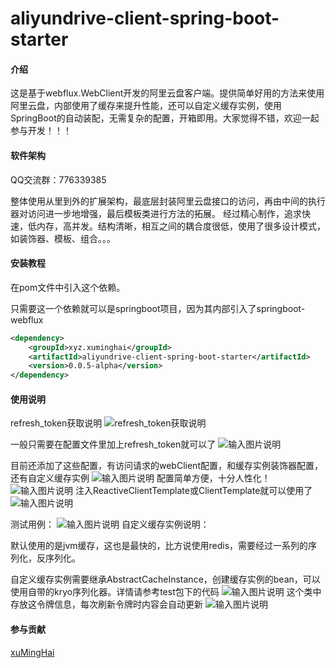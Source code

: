 # aliyundrive-client-spring-boot-starter

#### 介绍

这是基于webflux.WebClient开发的阿里云盘客户端。提供简单好用的方法来使用阿里云盘，内部使用了缓存来提升性能，还可以自定义缓存实例，使用SpringBoot的自动装配，无需复杂的配置，开箱即用。大家觉得不错，欢迎一起参与开发！！！

#### 软件架构
QQ交流群：776339385

整体使用从里到外的扩展架构，最底层封装阿里云盘接口的访问，再由中间的执行器对访问进一步地增强，最后模板类进行方法的拓展。
经过精心制作，追求快速，低内存，高并发。结构清晰，相互之间的耦合度很低，使用了很多设计模式，如装饰器、模板、组合。。。


#### 安装教程

在pom文件中引入这个依赖。

只需要这一个依赖就可以是springboot项目，因为其内部引入了springboot-webflux


```xml
<dependency>
    <groupId>xyz.xuminghai</groupId>
    <artifactId>aliyundrive-client-spring-boot-starter</artifactId>
    <version>0.0.5-alpha</version>
</dependency>
```

#### 使用说明


refresh_token获取说明
![refresh_token获取说明](https://images.gitee.com/uploads/images/2021/1010/175912_b1196636_8492227.png "屏幕截图.png")

一般只需要在配置文件里加上refresh_token就可以了
![输入图片说明](https://images.gitee.com/uploads/images/2021/1112/024254_d5bcfa85_8492227.png "屏幕截图.png")

目前还添加了这些配置，有访问请求的webClient配置，和缓存实例装饰器配置，还有自定义缓存实例
![输入图片说明](https://images.gitee.com/uploads/images/2021/1115/212551_80f15050_8492227.png "屏幕截图.png")
配置简单方便，十分人性化！
![输入图片说明](https://images.gitee.com/uploads/images/2021/1115/212659_92cdcd53_8492227.png "屏幕截图.png")
注入ReactiveClientTemplate或ClientTemplate就可以使用了
![输入图片说明](https://images.gitee.com/uploads/images/2021/1115/212801_cd894c10_8492227.png "屏幕截图.png")

测试用例：
![输入图片说明](https://images.gitee.com/uploads/images/2021/1115/212945_a1e707b9_8492227.png "屏幕截图.png")
自定义缓存实例说明：

默认使用的是jvm缓存，这也是最快的，比方说使用redis，需要经过一系列的序列化，反序列化。

自定义缓存实例需要继承AbstractCacheInstance，创建缓存实例的bean，可以使用自带的kryo序列化器。详情请参考test包下的代码
![输入图片说明](https://images.gitee.com/uploads/images/2021/1115/213042_21515cc2_8492227.png "屏幕截图.png")
这个类中存放这令牌信息，每次刷新令牌时内容会自动更新
![输入图片说明](https://images.gitee.com/uploads/images/2021/1028/111603_3776d1e8_8492227.png "屏幕截图.png")

#### 参与贡献

[xuMingHai](https://gitee.com/xuminghai123)
